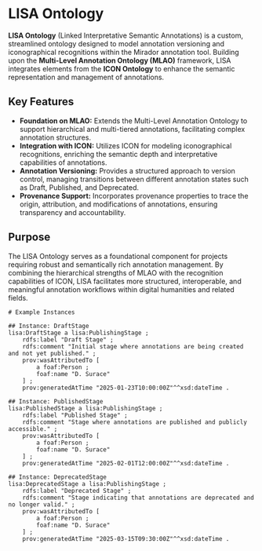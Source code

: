 # LISA Ontology

**LISA Ontology** (Linked Interpretative Semantic Annotations) is a custom, streamlined ontology designed to model annotation versioning and iconographical recognitions within the Mirador annotation tool. Building upon the **Multi-Level Annotation Ontology (MLAO)** framework, LISA integrates elements from the **ICON Ontology** to enhance the semantic representation and management of annotations.

## Key Features

- **Foundation on MLAO:** Extends the Multi-Level Annotation Ontology to support hierarchical and multi-tiered annotations, facilitating complex annotation structures.
- **Integration with ICON:** Utilizes ICON for modeling iconographical recognitions, enriching the semantic depth and interpretative capabilities of annotations.
- **Annotation Versioning:** Provides a structured approach to version control, managing transitions between different annotation states such as Draft, Published, and Deprecated.
- **Provenance Support:** Incorporates provenance properties to trace the origin, attribution, and modifications of annotations, ensuring transparency and accountability.

## Purpose

The LISA Ontology serves as a foundational component for projects requiring robust and semantically rich annotation management. By combining the hierarchical strengths of MLAO with the recognition capabilities of ICON, LISA facilitates more structured, interoperable, and meaningful annotation workflows within digital humanities and related fields.


```ttl
# Example Instances

## Instance: DraftStage
lisa:DraftStage a lisa:PublishingStage ;
    rdfs:label "Draft Stage" ;
    rdfs:comment "Initial stage where annotations are being created and not yet published." ;
    prov:wasAttributedTo [
        a foaf:Person ;
        foaf:name "D. Surace"
    ] ;
    prov:generatedAtTime "2025-01-23T10:00:00Z"^^xsd:dateTime .

## Instance: PublishedStage
lisa:PublishedStage a lisa:PublishingStage ;
    rdfs:label "Published Stage" ;
    rdfs:comment "Stage where annotations are published and publicly accessible." ;
    prov:wasAttributedTo [
        a foaf:Person ;
        foaf:name "D. Surace"
    ] ;
    prov:generatedAtTime "2025-02-01T12:00:00Z"^^xsd:dateTime .

## Instance: DeprecatedStage
lisa:DeprecatedStage a lisa:PublishingStage ;
    rdfs:label "Deprecated Stage" ;
    rdfs:comment "Stage indicating that annotations are deprecated and no longer valid." ;
    prov:wasAttributedTo [
        a foaf:Person ;
        foaf:name "D. Surace"
    ] ;
    prov:generatedAtTime "2025-03-15T09:30:00Z"^^xsd:dateTime .
```
